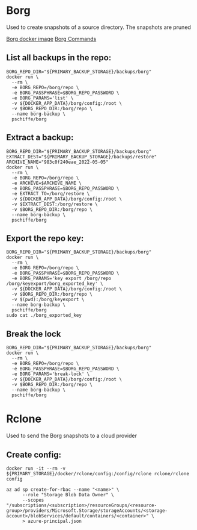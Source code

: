 # Borg

Used to create snapshots of a source directory. The snapshots are pruned 

[Borg docker image](https://github.com/pschiffe/docker-borg)
[Borg Commands](https://borgbackup.readthedocs.io/en/stable/usage/general.html)

## List all backups in the repo:

```shell
BORG_REPO_DIR="${PRIMARY_BACKUP_STORAGE}/backups/borg"
docker run \
  --rm \
  -e BORG_REPO=/borg/repo \
  -e BORG_PASSPHRASE=$BORG_REPO_PASSWORD \
  -e BORG_PARAMS='list' \
  -v ${DOCKER_APP_DATA}/borg/config:/root \
  -v $BORG_REPO_DIR:/borg/repo \
  --name borg-backup \
  pschiffe/borg
```

## Extract a backup:

```shell
BORG_REPO_DIR="${PRIMARY_BACKUP_STORAGE}/backups/borg"
EXTRACT_DEST="${PRIMARY_BACKUP_STORAGE}/backups/restore"
ARCHIVE_NAME="983c0f240eae_2022-05-05"
docker run \
  --rm \
  -e BORG_REPO=/borg/repo \
  -e ARCHIVE=$ARCHIVE_NAME \
  -e BORG_PASSPHRASE=$BORG_REPO_PASSWORD \
  -e EXTRACT_TO=/borg/restore \
  -v ${DOCKER_APP_DATA}/borg/config:/root \
  -v $EXTRACT_DEST:/borg/restore \
  -v $BORG_REPO_DIR:/borg/repo \
  --name borg-backup \
  pschiffe/borg
```

## Export the repo key:
```shell
BORG_REPO_DIR="${PRIMARY_BACKUP_STORAGE}/backups/borg"
docker run \
  --rm \
  -e BORG_REPO=/borg/repo \
  -e BORG_PASSPHRASE=$BORG_REPO_PASSWORD \
  -e BORG_PARAMS='key export /borg/repo /borg/keyexport/borg_exported_key' \
  -v ${DOCKER_APP_DATA}/borg/config:/root \
  -v $BORG_REPO_DIR:/borg/repo \
  -v $(pwd):/borg/keyexport \
  --name borg-backup \
  pschiffe/borg
sudo cat ./borg_exported_key
```

## Break the lock
```shell
BORG_REPO_DIR="${PRIMARY_BACKUP_STORAGE}/backups/borg"
docker run \
  --rm \
  -e BORG_REPO=/borg/repo \
  -e BORG_PASSPHRASE=$BORG_REPO_PASSWORD \
  -e BORG_PARAMS='break-lock' \
  -v ${DOCKER_APP_DATA}/borg/config:/root \
  -v $BORG_REPO_DIR:/borg/repo \
  --name borg-backup \
  pschiffe/borg
```

# Rclone

Used to send the Borg snapshots to a cloud provider

## Create config:

```shell
docker run -it --rm -v ${PRIMARY_STORAGE}/docker/rclone/config:/config/rclone rclone/rclone config

az ad sp create-for-rbac --name "<name>" \
      --role "Storage Blob Data Owner" \
      --scopes "/subscriptions/<subscription>/resourceGroups/<resource-group>/providers/Microsoft.Storage/storageAccounts/<storage-account>/blobServices/default/containers/<container>" \
      > azure-principal.json
```